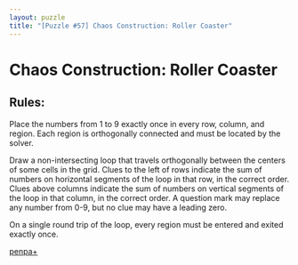 ```yaml
---
layout: puzzle
title: "[Puzzle #57] Chaos Construction: Roller Coaster"
---
```


# Chaos Construction: Roller Coaster

## Rules:

Place the numbers from 1 to 9 exactly once in every row, column, and region. Each region is orthogonally connected and must be located by the solver.

Draw a non-intersecting loop that travels orthogonally between the centers of some cells in the grid. Clues to the left of rows indicate the sum of numbers on horizontal segments of the loop in that row, in the correct order. Clues above columns indicate the sum of numbers on vertical segments of the loop in that column, in the correct order. A question mark may replace any number from 0-9, but no clue may have a leading zero.

On a single round trip of the loop, every region must be entered and exited exactly once. 

[penpa+](https://tinyurl.com/26ns9gke)
